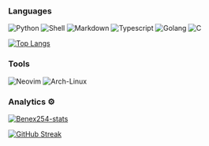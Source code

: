 
### Languages

![Python](https://img.shields.io/badge/-Python-05122A?style=flat&logo=python) 
![Shell](https://img.shields.io/badge/Shell-05122A?style=flat&logo=gnu-bash&logoColor=white)
![Markdown](https://img.shields.io/badge/-Markdown-05122A?style=flat&logo=markdown)
![Typescript](https://img.shields.io/badge/Typescript-05122A?style=flat&logo=typescript)
![Golang](https://img.shields.io/badge/-Golang-05122A?style=flat&logo=go)
![C](https://img.shields.io/badge/--05122A?style=flat&logo=c)

[![Top Langs](https://github-readme-stats.vercel.app/api/top-langs/?username=Benex254&show_icons=true&theme=radical&layout=compact&langs_count=12)](https://github.com/anuraghazra/github-readme-stats)

### Tools

![Neovim](https://img.shields.io/badge/-Neovim-05122A?style=flat&logo=neovim)
![Arch-Linux](https://img.shields.io/badge/-ArchLinux-05122A?style=flat&logo=archlinux)


### Analytics ⚙️

[![Benex254-stats](https://github-readme-stats.vercel.app/api?username=Benex254&show_icons=true&theme=radical)](https://github.com/anuraghazra/github-readme-stats)


[![GitHub Streak](https://github-readme-streak-stats.herokuapp.com?user=Benex254&theme=radical&hide_border=false)](https://git.io/streak-stats)


